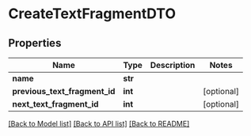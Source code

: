 # CreateTextFragmentDTO

## Properties
Name | Type | Description | Notes
------------ | ------------- | ------------- | -------------
**name** | **str** |  | 
**previous_text_fragment_id** | **int** |  | [optional] 
**next_text_fragment_id** | **int** |  | [optional] 

[[Back to Model list]](../README.md#documentation-for-models) [[Back to API list]](../README.md#documentation-for-api-endpoints) [[Back to README]](../README.md)


